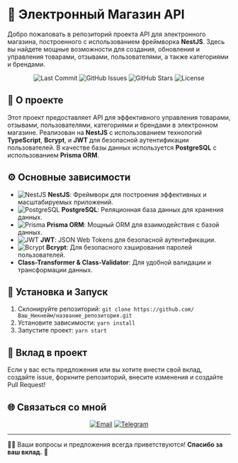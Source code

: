 # 🛒 Электронный Магазин API

Добро пожаловать в репозиторий проекта API для электронного магазина, построенного с использованием фреймворка **NestJS**. Здесь вы найдете мощные возможности для создания, обновления и управления товарами, отзывами, пользователями, а также категориями и брендами.

<p align="center">
  <img src="https://img.shields.io/github/last-commit/Kitrop/electronic-shop" alt="Last Commit">
  <img src="https://img.shields.io/github/issues/Kitrop/electronic-shop" alt="GitHub Issues">
  <img src="https://img.shields.io/github/stars/Kitrop/electronic-shop?style=social" alt="GitHub Stars">
  <img src="https://img.shields.io/github/license/Kitrop/название_репозитория" alt="License">
</p>

## 🚀 О проекте

Этот проект предоставляет API для эффективного управления товарами, отзывами, пользователями, категориями и брендами в электронном магазине. Реализован на **NestJS** с использованием технологий **TypeScript**, **Bcrypt**, и **JWT** для безопасной аутентификации пользователей. В качестве базы данных используется **PostgreSQL** с использованием **Prisma ORM**.

## ⚙️ Основные зависимости

- ![NestJS](https://img.shields.io/badge/-NestJS-E0234E?style=flat-square&logo=NestJS&logoColor=white) **NestJS**: Фреймворк для построения эффективных и масштабируемых приложений.
- ![PostgreSQL](https://img.shields.io/badge/-PostgreSQL-336791?style=flat-square&logo=PostgreSQL&logoColor=white) **PostgreSQL**: Реляционная база данных для хранения данных.
- ![Prisma](https://img.shields.io/badge/-Prisma-2D3748?style=flat-square&logo=Prisma&logoColor=white) **Prisma ORM**: Мощный ORM для взаимодействия с базой данных.
- ![JWT](https://img.shields.io/badge/-JWT-000000?style=flat-square&logo=JSON%20Web%20Tokens&logoColor=white) **JWT**: JSON Web Tokens для безопасной аутентификации.
- ![Bcrypt](https://img.shields.io/badge/-Mongoose-880000?style=flat-square&logo=Bcrypt&logoColor=white) **Bcrypt**: Для безопасного хэширования паролей пользователей.
- **Class-Transformer & Class-Validator**: Для удобной валидации и трансформации данных.

## 🔧 Установка и Запуск

1. Склонируйте репозиторий: `git clone https://github.com/Ваш_Никнейм/название_репозитория.git`
2. Установите зависимости: `yarn install`
3. Запустите проект: `yarn start`

## 🌱 Вклад в проект

Если у вас есть предложения или вы хотите внести свой вклад, создайте issue, форкните репозиторий, внесите изменения и создайте Pull Request!

## 🌐 Связаться со мной

<p align="center">
  <a href="mailto:zhenya.shabolin.03@gmail.com"><img src="https://img.shields.io/badge/-Email-D14836?style=flat-square&logo=Gmail&logoColor=white" alt="Email"></a>
  <a href="https://t.me/ShbEvg"><img src="https://img.shields.io/badge/-Telegram-2CA5E0?style=flat-square&logo=Telegram&logoColor=white" alt="Telegram"></a>
</p>

---

👨‍💻 Ваши вопросы и предложения всегда приветствуются! **Спасибо за ваш вклад.** 🙌
